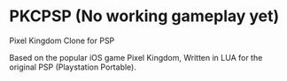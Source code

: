 # PKCPSP (No working gameplay yet)
Pixel Kingdom Clone for PSP

Based on the popular iOS game Pixel Kingdom, Written in LUA for the original PSP (Playstation Portable).

